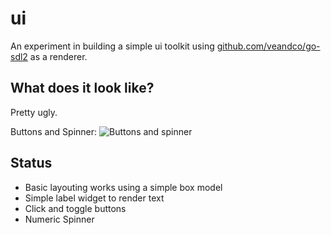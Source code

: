 # ui

An experiment in building a simple ui toolkit using [github.com/veandco/go-sdl2](https://github.com/veandco/go-sdl2) as a renderer.

## What does it look like?

Pretty ugly.

Buttons and Spinner:
![Buttons and spinner](http://g.recordit.co/O9S5Cf5DkG.gif)

## Status

- Basic layouting works using a simple box model
- Simple label widget to render text
- Click and toggle buttons
- Numeric Spinner

